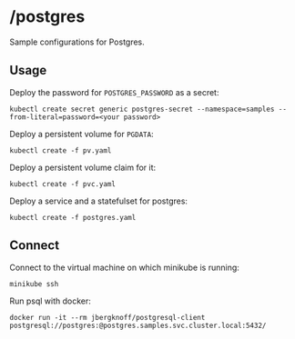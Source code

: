 # /postgres

Sample configurations for Postgres.

## Usage

Deploy the password for `POSTGRES_PASSWORD` as a secret:

```
kubectl create secret generic postgres-secret --namespace=samples --from-literal=password=<your password>
```

Deploy a persistent volume for `PGDATA`:

```
kubectl create -f pv.yaml
```

Deploy a persistent volume claim for it:

```
kubectl create -f pvc.yaml
```

Deploy a service and a statefulset for postgres:

```
kubectl create -f postgres.yaml
```

## Connect

Connect to the virtual machine on which minikube is running:

```
minikube ssh
```

Run psql with docker:

```
docker run -it --rm jbergknoff/postgresql-client postgresql://postgres:@postgres.samples.svc.cluster.local:5432/
```
